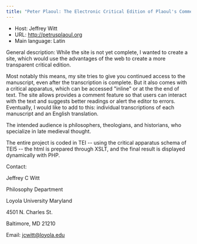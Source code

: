 ```yaml
---
title: "Peter Plaoul: The Electronic Critical Edition of Plaoul's Commentary on the Sentences"
---
```





* Host: Jeffrey Witt
* URL: <http://petrusplaoul.org>
* Main language: Latin



General description: While the site is not yet complete,
 I wanted to create a site, which would use the
 advantages of the web to create a more transparent
 critical edition.
 

 Most notably this means, my site tries to give you
 continued access to the manuscript, even after the
 transcription is complete. But it also comes with a
 critical apparatus, which can be accessed "inline"
 or at the the end of text. The site allows provides
 a comment feature so that users can interact with
 the text and suggests better readings or alert the
 editor to errors. Eventually, I would like to add
 to this: individual transcriptions of each
 manuscript and an English translation.
 

 The intended audience is philosophers, theologians,
 and historians, who specialize in late medieval
 thought.
 

 The entire project is coded in TEI -- using the
 critical apparatus schema of TEI5 -- the html is
 prepared through XSLT, and the final result is
 displayed dynamically with PHP.
 




Contact:
 



Jeffrey C Witt


Philosophy Department
 
 Loyola University Maryland
 
 4501 N. Charles St.
 
 Baltimore, MD 21210



Email: [jcwitt@loyola.edu](mailto:jcwitt@loyola.edu)





